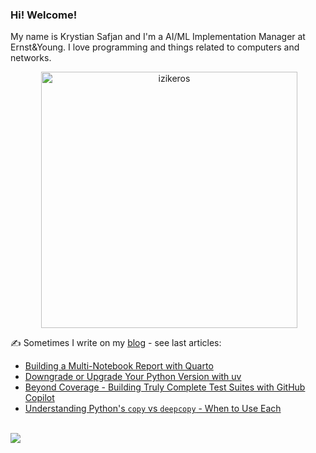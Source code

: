 ### Hi! Welcome!

<!-- INTRO -->
<p>My name is Krystian Safjan and I'm a AI/ML Implementation Manager at Ernst&Young. I love programming and things related to computers and networks.</p>

<!-- TECHNOLOGIES AND STATS -->
<center>
<!-- <p><img align="left" src="https://github-readme-stats.vercel.app/api/top-langs?username=izikeros&show_icons=true&locale=en&layout=compact" alt="izikeros" /></p> -->

<p>&nbsp;<img align="center" src="https://github-readme-stats.vercel.app/api?username=izikeros&count_private=true&show_icons=true" alt="izikeros" width="410" /></p>
</center>

<!-- MY WRITINGS -->
✍️ Sometimes I write on my [blog](http://safjan.com) - see last articles:
<!-- BLOG-POST-LIST:START -->
- [Building a Multi-Notebook Report with Quarto](https://www.safjan.com/building-a-multinotebook-report-with-quarto/)
- [Downgrade or Upgrade Your Python Version with uv](https://www.safjan.com/downgrade-or-upgrade-your-python-version-with-uv/)
- [Beyond Coverage - Building Truly Complete Test Suites with GitHub Copilot](https://www.safjan.com/beyond-coverage-building-truly-complete-test-suites-with-github-copilot/)
- [Understanding Python&#39;s `copy` vs `deepcopy` - When to Use Each](https://www.safjan.com/understanding-pythons-copy-vs-deepcopy-when-to-use-each/)
<!-- BLOG-POST-LIST:END -->

<!-- TROPHY -->
<br />
<img src="https://github-profile-trophy.vercel.app/?username=izikeros&theme=nord&no-frame=true&margin-w=10&column=7" />
